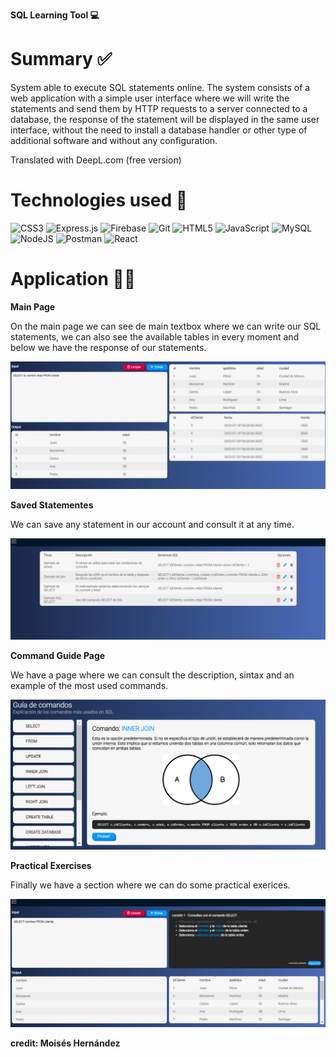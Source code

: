 **SQL Learning Tool 💻**

# Summary ✅

System able to execute SQL statements online. 
The system consists of a web application with a simple user interface where we will write the statements and send them by HTTP requests to a server connected to a database,
the response of the statement will be displayed in the same user interface, without the need to install a database handler 
or other type of additional software and without any configuration.

Translated with DeepL.com (free version)

# Technologies used 🔧

![CSS3](https://img.shields.io/badge/css3-%231572B6.svg?style=for-the-badge&logo=css3&logoColor=white)
![Express.js](https://img.shields.io/badge/express.js-%23404d59.svg?style=for-the-badge&logo=express&logoColor=%2361DAFB)
![Firebase](https://img.shields.io/badge/firebase-a08021?style=for-the-badge&logo=firebase&logoColor=ffcd34)
![Git](https://img.shields.io/badge/git-%23F05033.svg?style=for-the-badge&logo=git&logoColor=white)
![HTML5](https://img.shields.io/badge/html5-%23E34F26.svg?style=for-the-badge&logo=html5&logoColor=white)
![JavaScript](https://img.shields.io/badge/javascript-%23323330.svg?style=for-the-badge&logo=javascript&logoColor=%23F7DF1E)
![MySQL](https://img.shields.io/badge/mysql-4479A1.svg?style=for-the-badge&logo=mysql&logoColor=white)
![NodeJS](https://img.shields.io/badge/node.js-6DA55F?style=for-the-badge&logo=node.js&logoColor=white)
![Postman](https://img.shields.io/badge/Postman-FF6C37?style=for-the-badge&logo=postman&logoColor=white)
![React](https://img.shields.io/badge/react-%2320232a.svg?style=for-the-badge&logo=react&logoColor=%2361DAFB)


# Application 🧑‍💻

**Main Page**

On the main page we can see de main textbox where we can write our SQL statements, we can also see the available tables in every moment and below we have the response of our statements.

<img src="./appImages/main.png">

**Saved Statementes**

We can save any statement in our account and consult it at any time.

<img src="./appImages/saved.png">

**Command Guide Page**

We have a page where we can consult the description, sintax and an example of the most used commands.

<img src="./appImages/guide.png">

**Practical Exercises**

Finally we have a section where we can do some practical exerices.


<img src="./appImages/course.png">

**credit: Moisés Hernández**
